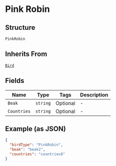 
# Pink Robin

## Structure

`PinkRobin`

## Inherits From

[`Bird`](../../doc/models/bird.md)

## Fields

| Name | Type | Tags | Description |
|  --- | --- | --- | --- |
| `Beak` | `string` | Optional | - |
| `Countries` | `string` | Optional | - |

## Example (as JSON)

```json
{
  "birdType": "PinkRobin",
  "beak": "beak2",
  "countries": "countries8"
}
```

